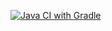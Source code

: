 [![Java CI with Gradle](https://github.com/irzh84/HW-Autotest-lesson8/actions/workflows/gradle.yml/badge.svg)](https://github.com/irzh84/HW-Autotest-lesson8/actions/workflows/gradle.yml)
